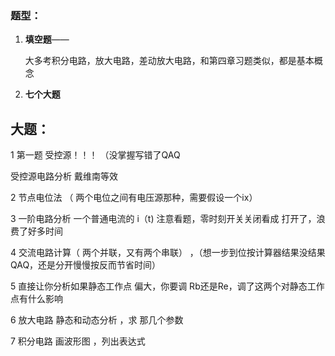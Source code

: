 ### 题型：

1. **填空题**——

   大多考积分电路，放大电路，差动放大电路，和第四章习题类似，都是基本概念

2. **七个大题**

## 大题：

1 第一题 受控源！！！ （没掌握写错了QAQ

受控源电路分析 戴维南等效

2 节点电位法 （ 两个电位之间有电压源那种，需要假设一个ix）

3 一阶电路分析 一个普通电流的 i（t) 
注意看题，零时刻开关关闭看成 打开了，浪费了好多时间

4 交流电路计算（ 两个并联，又有两个串联） ，（想一步到位按计算器结果没结果QAQ，还是分开慢慢按反而节省时间） 

5 直接让你分析如果静态工作点 偏大，你要调 Rb还是Re，调了这两个对静态工作点有什么影响

6 放大电路 静态和动态分析 ，求 那几个参数

7 积分电路 画波形图 ，列出表达式